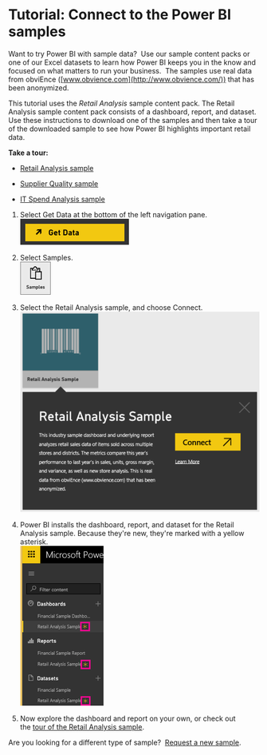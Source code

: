 ﻿<properties 
   pageTitle="Tutorial: Connect to the Power BI samples"
   description="Tutorial: Connect to the Power BI samples"
   services="powerbi" 
   documentationCenter="" 
   authors="mihart" 
   manager="mblythe" 
   editor=""
   tags=""/>
 
<tags
   ms.service="powerbi"
   ms.devlang="NA"
   ms.topic="article"
   ms.tgt_pltfrm="NA"
   ms.workload="powerbi"
   ms.date="10/15/2015"
   ms.author="mihart"/>

# Tutorial: Connect to the Power BI samples  

Want to try Power BI with sample data?  Use our sample content packs or one of our Excel datasets to learn how Power BI keeps you in the know and focused on what matters to run your business.  The samples use real data from obviEnce ([www.obvience.com](http://www.obvience.com/)) that has been anonymized.

This tutorial uses the *Retail Analysis* sample content pack. The Retail Analysis sample content pack consists of a dashboard, report, and dataset. Use these instructions to download one of the samples and then take a tour of the downloaded sample to see how Power BI highlights important retail data.

**Take a tour:**

-   [Retail Analysis sample](powerbi-sample-retail-analysis-take-a-tour.md)

-   [Supplier Quality sample](powerbi-sample-supplier-quality-analysis-sample-for-power-bi-take-a-tour.md)

-   [IT Spend Analysis sample](powerbi-sample-it-spend-analysis-sample-for-power-bi-take-a-tour.md)

1.  Select Get Data at the bottom of the left navigation pane.  
    ![](media/powerbi-sample-connect-to-the-retail-analysis-sample-content-pack/PBI_GetData.png)

2.  Select Samples.  
    ![](media/powerbi-sample-connect-to-the-retail-analysis-sample-content-pack/PBI_SamplesDownload.png)

3.  Select the Retail Analysis sa﻿mple, and choose Connect.   
    ![](media/powerbi-sample-connect-to-the-retail-analysis-sample-content-pack/PBI_RetailAnalysisSampleConnect.png)

4.  Power BI installs the dashboard, report, and dataset for the Retail Analysis sample. Because they're new, they're marked with a yellow asterisk.  
    ![](media/powerbi-sample-connect-to-the-retail-analysis-sample-content-pack/PBI_NewExcelLeftNav.png)

5.  Now explore the dashboard and report on your own, or check out the [tour of the Retail Analysis sample](powerbi-sample-retail-analysis-take-a-tour.md).

Are you looking for a different type of sample?  [Request a new sample](http://support.powerbi.com/forums/265200-power-bi/category/91332-samples).  